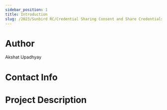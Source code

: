 ```yaml
---
sidebar_position: 1
title: Introduction
slug: /2023/Sunbird RC/Credential Sharing Consent and Share Credentials
---
```


# Author

Akshat Upadhyay

# Contact Info

<!-- - [Email](mailto:) -->
<!-- - [Linked In]() -->
<!-- - [GitHub]() -->

# Project Description
